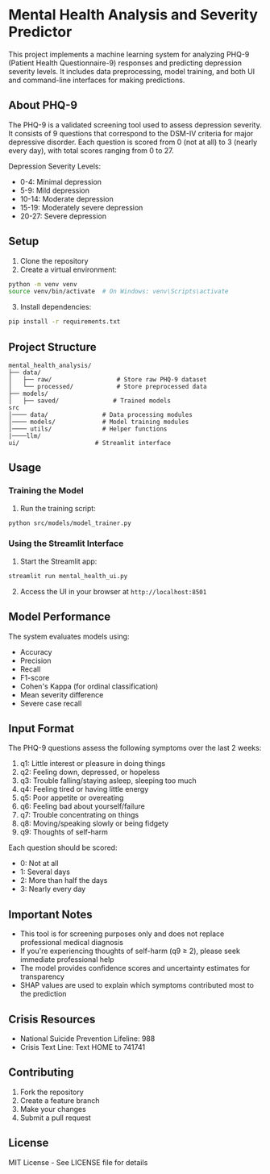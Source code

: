# Mental Health Analysis and Severity Predictor

This project implements a machine learning system for analyzing PHQ-9 (Patient Health Questionnaire-9) responses and predicting depression severity levels. It includes data preprocessing, model training, and both UI and command-line interfaces for making predictions.

## About PHQ-9

The PHQ-9 is a validated screening tool used to assess depression severity. It consists of 9 questions that correspond to the DSM-IV criteria for major depressive disorder. Each question is scored from 0 (not at all) to 3 (nearly every day), with total scores ranging from 0 to 27.

Depression Severity Levels:
- 0-4: Minimal depression
- 5-9: Mild depression
- 10-14: Moderate depression
- 15-19: Moderately severe depression
- 20-27: Severe depression

## Setup

1. Clone the repository
2. Create a virtual environment:
```bash
python -m venv venv
source venv/bin/activate  # On Windows: venv\Scripts\activate
```

3. Install dependencies:
```bash
pip install -r requirements.txt
```

## Project Structure

```
mental_health_analysis/
├── data/
│   ├── raw/                  # Store raw PHQ-9 dataset
│   └── processed/            # Store preprocessed data
├── models/
│   ├── saved/               # Trained models
src
│──── data/               # Data processing modules
│──── models/             # Model training modules
│──── utils/              # Helper functions
|────llm/
ui/                     # Streamlit interface
```

## Usage

### Training the Model

1. Run the training script:
```bash
python src/models/model_trainer.py
```

### Using the Streamlit Interface

1. Start the Streamlit app:
```bash
streamlit run mental_health_ui.py
```

2. Access the UI in your browser at `http://localhost:8501`



## Model Performance

The system evaluates models using:
- Accuracy
- Precision
- Recall
- F1-score
- Cohen's Kappa (for ordinal classification)
- Mean severity difference
- Severe case recall


## Input Format

The PHQ-9 questions assess the following symptoms over the last 2 weeks:

1. q1: Little interest or pleasure in doing things
2. q2: Feeling down, depressed, or hopeless
3. q3: Trouble falling/staying asleep, sleeping too much
4. q4: Feeling tired or having little energy
5. q5: Poor appetite or overeating
6. q6: Feeling bad about yourself/failure
7. q7: Trouble concentrating on things
8. q8: Moving/speaking slowly or being fidgety
9. q9: Thoughts of self-harm

Each question should be scored:
- 0: Not at all
- 1: Several days
- 2: More than half the days
- 3: Nearly every day

## Important Notes

- This tool is for screening purposes only and does not replace professional medical diagnosis
- If you're experiencing thoughts of self-harm (q9 ≥ 2), please seek immediate professional help
- The model provides confidence scores and uncertainty estimates for transparency
- SHAP values are used to explain which symptoms contributed most to the prediction

## Crisis Resources

- National Suicide Prevention Lifeline: 988
- Crisis Text Line: Text HOME to 741741

## Contributing

1. Fork the repository
2. Create a feature branch
3. Make your changes
4. Submit a pull request

## License

MIT License - See LICENSE file for details
